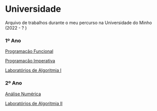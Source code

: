 # Universidade
Arquivo de trabalhos durante o meu percurso na Universidade do Minho (2022 - ? )

### 1º Ano
[Programação Funcional](https://github.com/NullaSec/Universidade/tree/main/1-ano/Programacao-Funcional)

[Programação Imperativa](https://github.com/NullaSec/Universidade/tree/main/1-ano/Programacao-Imperativa)

[Laboratórios de Algoritmia I](https://github.com/NullaSec/Universidade/tree/main/1-ano/Lab-Algoritmia1)

### 2º Ano
[Análise Numérica]()

[Laboratórios de Algoritmia II](https://github.com/NullaSec/Universidade/tree/main/2-ano/Lab-Algoritmia2)

